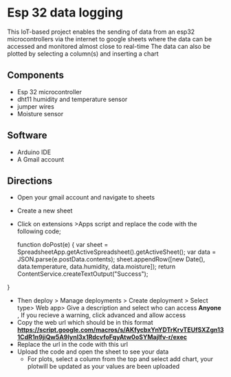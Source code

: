 # Esp 32 data logging
This IoT-based project enables the sending of data from an esp32 microcontrollers via the internet to google sheets where the data can be accessed and monitored almost close to real-time
The data can also be plotted by selecting a column(s) and inserting a chart
## Components
- Esp 32 microcontroller
- dht11 humidity and temperature sensor
- jumper wires
- Moisture sensor
## Software
- Arduino IDE
- A Gmail account
## Directions
- Open your gmail account and navigate to sheets
- Create a new sheet
- Click on extensions >Apps script  and replace the code with the following code;

  function doPost(e) {
  var sheet = SpreadsheetApp.getActiveSpreadsheet().getActiveSheet();
  var data = JSON.parse(e.postData.contents);
  sheet.appendRow([new Date(), data.temperature, data.humidity, data.moisture]);
  return ContentService.createTextOutput("Success");

}
- Then deploy > Manage deployments > Create deployment > Select type> Web app> Give a description and select who can access **Anyone** , If you recieve a warning, click advanced and allow access
- Copy the web url which should be in this format **https://script.google.com/macros/s/AKfycbxYnYDTrKrvTEUfSXZgn131CdR1n9jiQw5A9IynI3x1RdcvfoFqyAtw0oSYMajIfv-r/exec**
- Replace the url in the code with this url
- Upload the code and open the sheet to see your data
  - For plots, select a column from the top and select add chart, your plotwill be updated as your values are been uploaded
